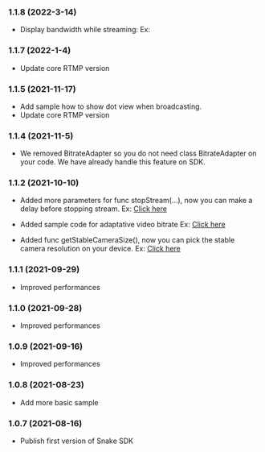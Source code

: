 ### 1.1.8 (2022-3-14)
- Display bandwidth while streaming:
Ex: 

### 1.1.7 (2022-1-4)
- Update core RTMP version

### 1.1.5 (2021-11-17)
- Add sample how to show dot view when broadcasting.
- Update core RTMP version

### 1.1.4 (2021-11-5)
- We removed BitrateAdapter so you do not need class BitrateAdapter on your code. We have already handle this feature on SDK.

### 1.1.2 (2021-10-10)
- Added more parameters for func stopStream(...), now you can make a delay before stopping stream.
  Ex: [Click here](https://github.com/uizaio/snake.sdk.android-broadcast/blob/4886ab767ca0f206853eda0021f15d8748697f3b/samplebroadcast/src/main/java/com/uiza/rtpstreamer/backgroundAdvanced/BackgroundAdvancedActivity.kt#L202)

- Added sample code for adaptative video bitrate
  Ex: [Click here](https://github.com/uizaio/snake.sdk.android-broadcast/blob/4886ab767ca0f206853eda0021f15d8748697f3b/samplebroadcast/src/main/java/com/uiza/rtpstreamer/backgroundAdvanced/BackgroundAdvancedActivity.kt#L35)

- Added func getStableCameraSize(), now you can pick the stable camera resolution on your device.
  Ex: [Click here](https://github.com/uizaio/snake.sdk.android-broadcast/blob/4886ab767ca0f206853eda0021f15d8748697f3b/samplebroadcast/src/main/java/com/uiza/rtpstreamer/backgroundAdvanced/BackgroundAdvancedActivity.kt#L393)

### 1.1.1 (2021-09-29)
- Improved performances

### 1.1.0 (2021-09-28)
- Improved performances

### 1.0.9 (2021-09-16)
- Improved performances

### 1.0.8 (2021-08-23)
- Add more basic sample

### 1.0.7 (2021-08-16)
- Publish first version of Snake SDK